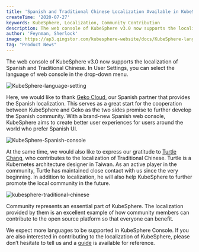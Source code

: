 ```yaml
---
title: 'Spanish and Traditional Chinese Localization Available in KubeSphere Web Console'
createTime: '2020-07-27'
keywords: KubeSphere, Localization, Community Contribution
description: The web console of KubeSphere v3.0 now supports the localization of Spanish and Traditional Chinese.
author: 'Feynman, Sherlock'
image: https://ap3.qingstor.com/kubesphere-website/docs/KubeSphere-language-setting.png
tag: "Product News"
---
```


The web console of KubeSphere v3.0 now supports the localization of Spanish and Traditional Chinese. In User Settings, you can select the language of web console in the drop-down menu.

![KubeSphere-language-setting](https://ap3.qingstor.com/kubesphere-website/docs/KubeSphere-language-setting.png)

Here, we would like to thank [Geko Cloud](https://geko.cloud/), our Spanish partner that provides the Spanish localization. This serves as a great start for the cooperation between KubeSphere and Geko as the two sides promise to further develop the Spanish community. With a brand-new Spanish web console, KubeSphere aims to create better user experiences for users around the world who prefer Spanish UI.

![KubeSphere-Spanish-console](https://ap3.qingstor.com/kubesphere-website/docs/KubeSphere-spanish.png)

At the same time, we would also like to express our gratitude to [Turtle Chang](https://www.facebook.com/profile.php?id=100000179480251), who contributes to the localization of Traditional Chinese. Turtle is a Kubernetes architecture designer in Taiwan. As an active player in the community, Turtle has maintained close contact with us since the very beginning. In addition to localization, he will also help KubeSphere to further promote the local community in the future.

![kubesphere-traditional-chinese](https://ap3.qingstor.com/kubesphere-website/docs/Traditional-Chinese-KubeSphere.png)

Community represents an essential part of KubeSphere. The localization provided by them is an excellent example of how community members can contribute to the open source platform so that everyone can benefit.

We expect more languages to be supported in KubeSphere Console. If you are also interested in contributing to the localization of KubeSphere, please don’t hesitate to tell us and a [guide](https://github.com/whenegghitsrock/community/blob/master/sig-docs/localization/how-to-localize-console.md) is available for reference.